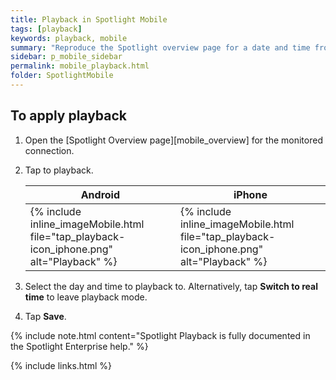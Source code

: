 ```yaml
---
title: Playback in Spotlight Mobile
tags: [playback]
keywords: playback, mobile
summary: "Reproduce the Spotlight overview page for a date and time from the recent past."
sidebar: p_mobile_sidebar
permalink: mobile_playback.html
folder: SpotlightMobile
---
```


## To apply playback

1. Open the [Spotlight Overview page][mobile_overview] for the monitored connection.
2. Tap to playback.

   Android | iPhone
   --------|-------
   {% include inline_imageMobile.html file="tap_playback-icon_iphone.png" alt="Playback" %} | {% include inline_imageMobile.html file="tap_playback-icon_iphone.png" alt="Playback" %}

3. Select the day and time to playback to. Alternatively, tap **Switch to real time** to leave playback mode.
4. Tap **Save**.

{% include note.html content="Spotlight Playback is fully documented in the Spotlight Enterprise help." %}

{% include links.html %}
